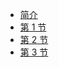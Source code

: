 - [简介](/)
- [第 1 节](/docs/Manjaro_1.md)
- [第 2 节](/docs/Manjaro_2.md)
- [第 3 节](/docs/Manjaro_3.md)
